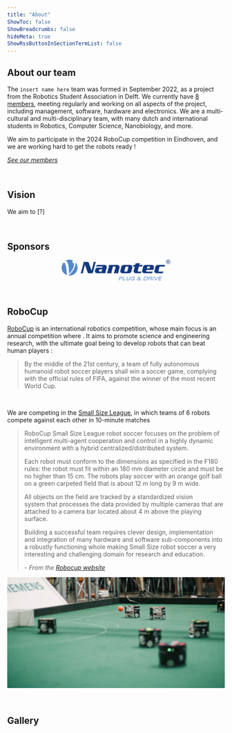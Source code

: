 ```yaml
---
title: "About"
ShowToc: false
ShowBreadcrumbs: false
hideMeta: true
ShowRssButtonInSectionTermList: false
---
```


## About our team

The `insert name here` team was formed in September 2022, as a project from the Robotics Student Association in Delft. We currently have [8 members](/members), meeting regularly and working on all aspects of the project, including management, software, hardware and electronics. We are a multi-cultural and multi-disciplinary team, with many dutch and international students in Robotics, Computer Science, Nanobiology, and more.

We aim to participate in the 2024 RoboCup competition in Eindhoven, and we are working hard to get the robots ready !

[*See our members*](/members/)

<br>

## Vision

We aim to [?]

<br>

## Sponsors

[<img src="/images/nanotec_logo.svg" class="sponsor-image" />](https://en.nanotec.com)

<br>

## RoboCup

[RoboCup](https://robocup.org) is an international robotics competition, whose main focus is an annual competition where . It aims to promote science and engineering research, with the ultimate goal being to develop robots that can beat human players :

> By the middle of the 21st century, a team of fully autonomous humanoid 
> robot soccer players shall win a soccer game, complying with the 
> official rules of FIFA, against the winner of the most recent World Cup.

<br>

We are competing in the [Small Size League](https://ssl.robocup.org/), in which teams of 6 robots compete against each other in 10-minute matches

> RoboCup Small Size League robot soccer focuses on the problem of intelligent multi-agent cooperation and control in a highly dynamic environment with a hybrid centralized/distributed system. 
> 
> Each robot must conform to the dimensions as specified in the F180 rules: the robot must fit within an 180 mm diameter circle and must be no higher than 15 cm. The robots play soccer with an orange golf ball on a green carpeted field that is about 12 m long by 9 m wide. 
> 
> All objects on the field are tracked by a standardized vision system that processes the data provided by multiple cameras that are attached to a camera bar located about 4 m above the playing surface.
> 
> Building a successful team requires clever design, implementation and integration of many hardware and software sub-components into a robustly functioning whole making Small Size robot soccer a very interesting and challenging domain for research and education.
> 
> \- *From the [Robocup website](https://ssl.robocup.org/about/)*

![Photo of a Robocup SSL match](/images/robocup_match.jpg)

<br>

## Gallery

<style>
.sponsor-image {
  display: block; 
  margin-left: auto !important; 
  margin-right: auto !important;
  width: 50%;
}
</style>
